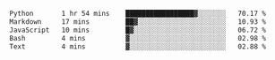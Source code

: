 <!--START_SECTION:waka-->

```txt
Python       1 hr 54 mins    █████████████████▓░░░░░░░   70.17 %
Markdown     17 mins         ██▓░░░░░░░░░░░░░░░░░░░░░░   10.93 %
JavaScript   10 mins         █▓░░░░░░░░░░░░░░░░░░░░░░░   06.72 %
Bash         4 mins          ▓░░░░░░░░░░░░░░░░░░░░░░░░   02.98 %
Text         4 mins          ▓░░░░░░░░░░░░░░░░░░░░░░░░   02.88 %
```

<!--END_SECTION:waka--> 
 
